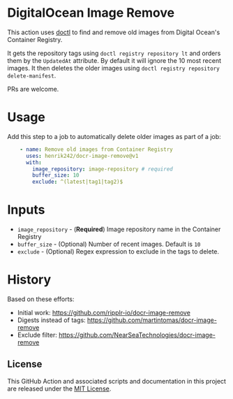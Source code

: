 # DigitalOcean Image Remove
This action uses [doctl](https://github.com/digitalocean/action-doctl) to find and remove old images from Digital Ocean's Container Registry.

It gets the repository tags using `doctl registry repository lt` and orders them by the `UpdatedAt` attribute. By default it will ignore the 10 most recent images. It then deletes the older images using `doctl registry repository delete-manifest`.

PRs are welcome.

# Usage
Add this step to a job to automatically delete older images as part of a job:

```yaml
    - name: Remove old images from Container Registry
      uses: henrik242/docr-image-remove@v1
      with:
        image_repository: image-repository # required
        buffer_size: 10
        exclude: ^(latest|tag1|tag2)$
```

# Inputs
- `image_repository` - (**Required**) Image repository name in the Container Registry
- `buffer_size` - (Optional) Number of recent images. Default is `10`
- `exclude` - (Optional) Regex expression to exclude in the tags to delete.

# History
Based on these efforts:

- Initial work: https://github.com/ripplr-io/docr-image-remove
- Digests instead of tags: https://github.com/martintomas/docr-image-remove
- Exclude filter: https://github.com/NearSeaTechnologies/docr-image-remove

## License

This GitHub Action and associated scripts and documentation in this project are released under the [MIT License](LICENSE).
